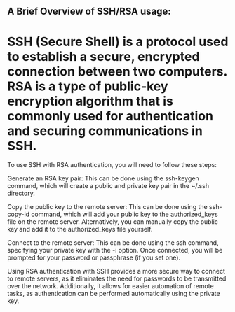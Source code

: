 A Brief Overview of SSH/RSA usage:
----------------------------------

SSH (Secure Shell) is a protocol used to establish a secure, encrypted
connection between two computers. RSA is a type of public-key encryption
algorithm that is commonly used for authentication and securing
communications in SSH.
============================================================================
To use SSH with RSA authentication, you will need to follow these steps:

Generate an RSA key pair: This can be done using the ssh-keygen command,
which will create a public and private key pair in the ~/.ssh directory.

Copy the public key to the remote server: This can be done using the
ssh-copy-id command, which will add your public key to the authorized_keys
file on the remote server. Alternatively, you can manually copy the public
key and add it to the authorized_keys file yourself.

Connect to the remote server: This can be done using the ssh command,
specifying your private key with the -i option. Once connected, you will
be prompted for your password or passphrase (if you set one).

Using RSA authentication with SSH provides a more secure way to connect
to remote servers, as it eliminates the need for passwords to be transmitted
over the network. Additionally, it allows for easier automation of remote
tasks, as authentication can be performed automatically using the private key.
